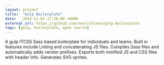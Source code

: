 ```yaml
---
layout: project
title:  "Gulp Boilerplate"
date:   2016-11-01 17:26:00 +0000
external_url: https://github.com/neutraltone/gulp-boilerplate
tags: [gulp, boilerplate, open source]
---
```

 
A gulp ITCSS Sass based boilerplate for individuals and teams. Built in features
include Linting and concatenating JS files. Compiles Sass files and
automatically adds vendor prefixes. Exports both minified JS and CSS files with 
header info. Generates SVG sprites.